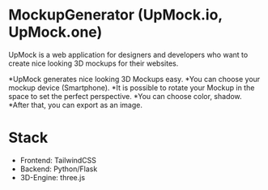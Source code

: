 # MockupGenerator (UpMock.io, UpMock.one)
UpMock is a web application for designers and developers who want to create nice looking 3D mockups for their websites.

*UpMock generates nice looking 3D Mockups easy.
*You can choose your mockup device (Smartphone).
*It is possible to rotate your Mockup in the space to set the perfect perspective.
*You can choose color, shadow.
*After that, you can export as an image.

# Stack 
- Frontend: TailwindCSS
- Backend: Python/Flask
- 3D-Engine: three.js



